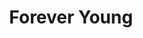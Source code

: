 ---
layout: shop
category: necklace
title: Forever Young
image: necklaces/necklace2.jpg
h2: Forever Young
paragraph: Forever Young is a rustic color that will be great on light skin colours. the end of the necklace has a old style classic cassette tape with diamonds on top.   
price: 5.99$ CAN
alt: casette pendant with rustic gold chain.
---